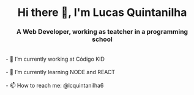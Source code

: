 <h1 align="center"> Hi there 👋, I'm Lucas Quintanilha</h1>
<h3 align="center">A Web Developer, working as teatcher in a programming school</h3>
<br>
- 🔭 I’m currently working at Código KID<br><br>
- 🌱 I’m currently learning NODE and REACT<br><br>
- 📫 How to reach me: @lcquintanilha6<br><br>
